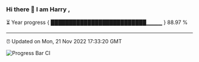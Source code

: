 ### Hi there 👋 I am Harry , 

⏳ Year progress { ██████████████████████████▁▁▁▁ } 88.97 %

---

⏰ Updated on Mon, 21 Nov 2022 17:33:20 GMT

![Progress Bar CI](https://github.com/duykhang68/duykhang68/workflows/Progress%20Bar%20CI/badge.svg)
